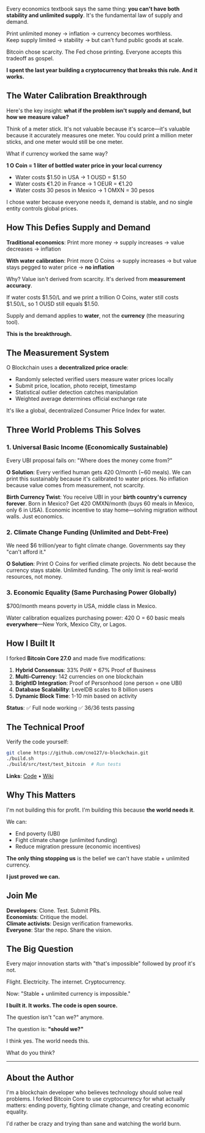 Every economics textbook says the same thing: **you can't have both stability and unlimited supply**. It's the fundamental law of supply and demand.

Print unlimited money → inflation → currency becomes worthless.  
Keep supply limited → stability → but can't fund public goods at scale.

Bitcoin chose scarcity. The Fed chose printing. Everyone accepts this tradeoff as gospel.

**I spent the last year building a cryptocurrency that breaks this rule. And it works.**

## The Water Calibration Breakthrough

Here's the key insight: **what if the problem isn't supply and demand, but how we measure value?**

Think of a meter stick. It's not valuable because it's scarce—it's valuable because it accurately measures one meter. You could print a million meter sticks, and one meter would still be one meter.

What if currency worked the same way?

**1 O Coin = 1 liter of bottled water price in your local currency**

- Water costs $1.50 in USA → 1 OUSD = $1.50  
- Water costs €1.20 in France → 1 OEUR = €1.20  
- Water costs 30 pesos in Mexico → 1 OMXN = 30 pesos

I chose water because everyone needs it, demand is stable, and no single entity controls global prices.

## How This Defies Supply and Demand

**Traditional economics**: Print more money → supply increases → value decreases → inflation

**With water calibration**: Print more O Coins → supply increases → but value stays pegged to water price → **no inflation**

Why? Value isn't derived from scarcity. It's derived from **measurement accuracy**.

If water costs $1.50/L and we print a trillion O Coins, water still costs $1.50/L, so 1 OUSD still equals $1.50.

Supply and demand applies to **water**, not the **currency** (the measuring tool).

**This is the breakthrough.**

## The Measurement System

O Blockchain uses a **decentralized price oracle**:
- Randomly selected verified users measure water prices locally
- Submit price, location, photo receipt, timestamp
- Statistical outlier detection catches manipulation
- Weighted average determines official exchange rate

It's like a global, decentralized Consumer Price Index for water.

## Three World Problems This Solves

### **1. Universal Basic Income (Economically Sustainable)**

Every UBI proposal fails on: "Where does the money come from?"

**O Solution**: Every verified human gets 420 O/month (~60 meals). We can print this sustainably because it's calibrated to water prices. No inflation because value comes from measurement, not scarcity.

**Birth Currency Twist**: You receive UBI in your **birth country's currency forever**. Born in Mexico? Get 420 OMXN/month (buys 60 meals in Mexico, only 6 in USA). Economic incentive to stay home—solving migration without walls. Just economics.

### **2. Climate Change Funding (Unlimited and Debt-Free)**

We need $6 trillion/year to fight climate change. Governments say they "can't afford it."

**O Solution**: Print O Coins for verified climate projects. No debt because the currency stays stable. Unlimited funding. The only limit is real-world resources, not money.

### **3. Economic Equality (Same Purchasing Power Globally)**

$700/month means poverty in USA, middle class in Mexico. 

Water calibration equalizes purchasing power: 420 O = 60 basic meals **everywhere**—New York, Mexico City, or Lagos.

## How I Built It

I forked **Bitcoin Core 27.0** and made five modifications:

1. **Hybrid Consensus**: 33% PoW + 67% Proof of Business
2. **Multi-Currency**: 142 currencies on one blockchain
3. **BrightID Integration**: Proof of Personhood (one person = one UBI)
4. **Database Scalability**: LevelDB scales to 8 billion users
5. **Dynamic Block Time**: 1-10 min based on activity

**Status**: ✅ Full node working ✅ 36/36 tests passing

## The Technical Proof

Verify the code yourself:

```bash
git clone https://github.com/cno127/o-blockchain.git
./build.sh
./build/src/test/test_bitcoin  # Run tests
```

**Links**: [Code](https://github.com/cno127/o-blockchain) • [Wiki](https://github.com/cno127/o-blockchain/wiki)

## Why This Matters

I'm not building this for profit. I'm building this because **the world needs it**.

We can:
- End poverty (UBI)
- Fight climate change (unlimited funding)
- Reduce migration pressure (economic incentives)

**The only thing stopping us** is the belief we can't have stable + unlimited currency.

**I just proved we can.**

## Join Me

**Developers**: Clone. Test. Submit PRs.  
**Economists**: Critique the model.  
**Climate activists**: Design verification frameworks.  
**Everyone**: Star the repo. Share the vision.

## The Big Question

Every major innovation starts with "that's impossible" followed by proof it's not.

Flight. Electricity. The internet. Cryptocurrency.

Now: "Stable + unlimited currency is impossible."

**I built it. It works. The code is open source.**

The question isn't "can we?" anymore.

The question is: **"should we?"**

I think yes. The world needs this.

What do you think?

---

## About the Author

I'm a blockchain developer who believes technology should solve real problems. I forked Bitcoin Core to use cryptocurrency for what actually matters: ending poverty, fighting climate change, and creating economic equality.

I'd rather be crazy and trying than sane and watching the world burn.
